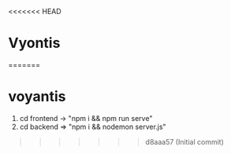 <<<<<<< HEAD
# Vyontis
=======
# voyantis

1. cd frontend -> "npm i && npm run serve"
2. cd backend => "npm i && nodemon server.js"
>>>>>>> d8aaa57 (Initial commit)
